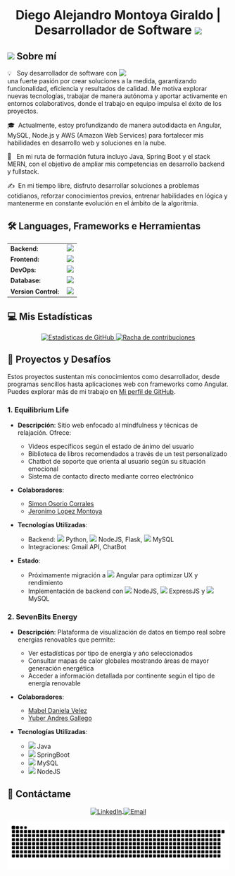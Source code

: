 <h1 align="center">Diego Alejandro Montoya Giraldo | Desarrollador de Software <img src="https://media.giphy.com/media/hvRJCLFzcasrR4ia7z/giphy.gif" width="35"></h1>

## <picture><img src="https://github.com/7oSkaaa/7oSkaaa/blob/main/Images/about_me.gif?raw=true" width="25px"></picture> Sobre mí
<picture> <img align="right" src="https://github.com/7oSkaaa/7oSkaaa/blob/main/Images/Right_Side.gif?raw=true" width="250px"></picture>

💡 &nbsp; Soy desarrollador de software con una fuerte pasión por crear soluciones a la medida, garantizando funcionalidad, eficiencia y resultados de calidad. Me motiva explorar nuevas tecnologías, trabajar de manera autónoma y aportar activamente en entornos colaborativos, donde el trabajo en equipo impulsa el éxito de los proyectos.

🎓 &nbsp;Actualmente, estoy profundizando de manera autodidacta en Angular, MySQL, Node.js y AWS (Amazon Web Services) para fortalecer mis habilidades en desarrollo web y soluciones en la nube.

🌱 &nbsp; En mi ruta de formación futura incluyo Java, Spring Boot y el stack MERN, con el objetivo de ampliar mis competencias en desarrollo backend y fullstack.

✍️ &nbsp;En mi tiempo libre, disfruto desarrollar soluciones a problemas cotidianos, reforzar conocimientos previos, entrenar habilidades en lógica y mantenerme en constante evolución en el ámbito de la algoritmia.

## 🛠️ Languages, Frameworks e Herramientas

<table align="center">
    <tr>
        <td style="font-weight: bold; padding-right: 10px; vertical-align: center; border: none;">Backend:</td>
        <td><img height="40" src="https://skillicons.dev/icons?i=nodejs,express,java"/></td>
    </tr>
    <tr>
        <td style="font-weight: bold; padding-right: 10px; vertical-align: center;">Frontend:</td>
        <td><img height="40" src="https://skillicons.dev/icons?i=bootstrap,html,css,js,ts,angular"/></td>
    </tr>
    <tr>
        <td style="font-weight: bold; padding-right: 10px; vertical-align: center; border: none;">DevOps:</td>
        <td><img height="40" src="https://skillicons.dev/icons?i=aws"/></td>
    </tr>
    <tr>
        <td style="font-weight: bold; padding-right: 10px; vertical-align: center; border: none;">Database:</td>
        <td><img height="40" src="https://skillicons.dev/icons?i=mysql,postgresql,mongodb"/></td>
    </tr>
    <tr>
        <td style="font-weight: bold; padding-right: 10px; vertical-align: center; border: none;">Version Control:</td>
        <td><img height="40" src="https://skillicons.dev/icons?i=git,github"/></td>
    </tr>
</table>

## 💻 Mis Estadísticas

<div align="center">
    <a href="https://github.com/alejomon71">
        <img src="https://github-readme-stats.vercel.app/api?username=alejomon71&show_icons=true&theme=tokyonight&hide_border=true&locale=en" alt="Estadísticas de GitHub"/>
    </a>
    <a href="https://github.com/alejomon71">
        <img src="https://github-readme-streak-stats.herokuapp.com/?user=alejomon71&theme=material-palenight" alt="Racha de contribuciones"/>
    </a>
</div>

## 🧠 Proyectos y Desafíos

Estos proyectos sustentan mis conocimientos como desarrollador, desde programas sencillos hasta aplicaciones web con frameworks como Angular. Puedes explorar más de mi trabajo en [Mi perfil de GitHub](https://github.com/alejomon71).

### 1. Equilibrium Life

- **Descripción**: 
  Sitio web enfocado al mindfulness y técnicas de relajación. Ofrece:
  - Videos específicos según el estado de ánimo del usuario
  - Biblioteca de libros recomendados a través de un test personalizado
  - Chatbot de soporte que orienta al usuario según su situación emocional
  - Sistema de contacto directo mediante correo electrónico

- **Colaboradores**: 
  - [Simon Osorio Corrales](https://github.com/Comanck)
  - [Jeronimo Lopez Montoya](https://github.com/jerolm23)

- **Tecnologías Utilizadas**:
  - Backend: <img height="15" src="https://skillicons.dev/icons?i=python"/> Python, <img height="15" src="https://skillicons.dev/icons?i=nodejs"/> NodeJS, Flask, <img height="15" src="https://skillicons.dev/icons?i=mysql"/> MySQL
  - Integraciones: Gmail API, ChatBot

- **Estado**:
  - Próximamente migración a <img height="15" src="https://skillicons.dev/icons?i=angular"/> Angular para optimizar UX y rendimiento
  - Implementación de backend con <img height="15" src="https://skillicons.dev/icons?i=nodejs"/> NodeJS, <img height="15" src="https://skillicons.dev/icons?i=express"/> ExpressJS y <img height="15" src="https://skillicons.dev/icons?i=mysql"/> MySQL

### 2. SevenBits Energy

- **Descripción**:
  Plataforma de visualización de datos en tiempo real sobre energías renovables que permite:
  - Ver estadísticas por tipo de energía y año seleccionados
  - Consultar mapas de calor globales mostrando áreas de mayor generación energética
  - Acceder a información detallada por continente según el tipo de energía renovable

- **Colaboradores**:
  - [Mabel Daniela Velez](https://github.com/mabeldvelez)
  - [Yuber Andres Gallego](https://github.com/Andres61)

- **Tecnologías Utilizadas**: 
  - <img height="15" src="https://skillicons.dev/icons?i=java"/> Java
  - <img height="15" src="https://skillicons.dev/icons?i=spring"/> SpringBoot
  - <img height="15" src="https://skillicons.dev/icons?i=mysql"/> MySQL
  - <img height="15" src="https://skillicons.dev/icons?i=nodejs"/> NodeJS

## 🤝 Contáctame

<p align="center">
    <a href="https://www.linkedin.com/in/diego-alejndro-montoya-giraldo-44b590287/" target="_blank">
        <img align="center" src="https://cdn.jsdelivr.net/npm/simple-icons@3.0.1/icons/linkedin.svg" alt="LinkedIn" height="30" width="40" />
    </a>
    <a href="mailto:diego.2005.montoyagiraldo@gmail.com">
        <img align="center" src="https://simpleicons.org/icons/gmail.svg" alt="Email" height="30" width="40" />
    </a>
</p>

<p align="center">
    <img src="https://github.com/7oSkaaa/7oSkaaa/blob/output/github-contribution-grid-snake.svg?" alt="Snake Game"/>
</p>
